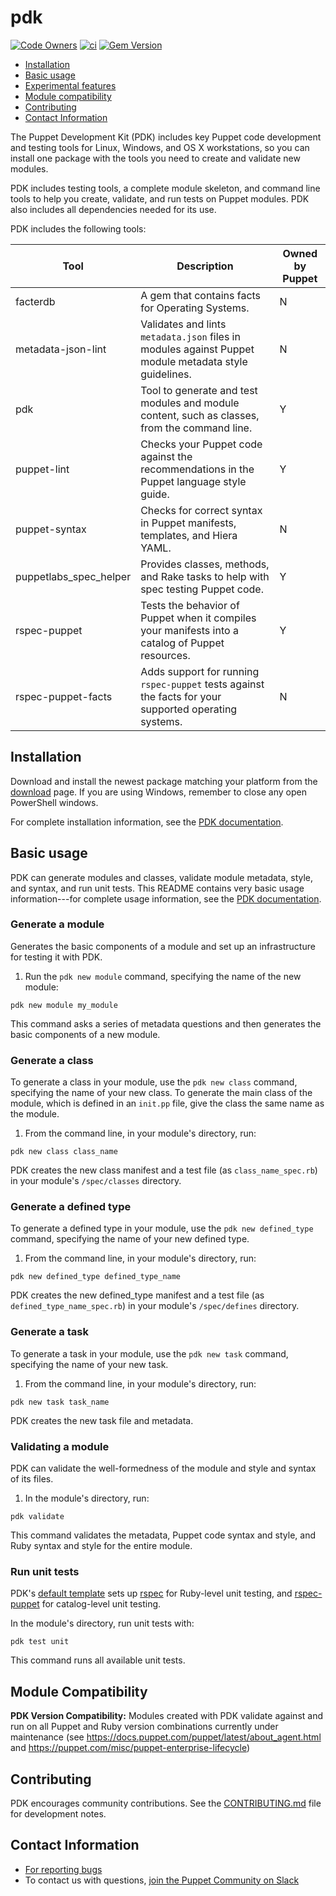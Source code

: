 # pdk

[![Code Owners](https://img.shields.io/badge/owners-DevX--team-blue)](https://github.com/puppetlabs/pdk/blob/main/CODEOWNERS)
[![ci](https://github.com/puppetlabs/pdk/actions/workflows/ci.yml/badge.svg)](https://github.com/puppetlabs/pdk/actions/workflows/ci.yml) 
[![Gem Version](https://badge.fury.io/rb/pdk.svg)](https://badge.fury.io/rb/pdk)

* [Installation](#installation)
* [Basic usage](#basic-usage)
* [Experimental features](#experimental-features)
* [Module compatibility](#module-compatibility)
* [Contributing](#contributing)
* [Contact Information](#contact-information)

The Puppet Development Kit (PDK) includes key Puppet code development and testing tools for Linux, Windows, and OS X workstations, so you can install one package with the tools you need to create and validate new modules.

PDK includes testing tools, a complete module skeleton, and command line tools to help you create, validate, and run tests on Puppet modules. PDK also includes all dependencies needed for its use.

PDK includes the following tools:

|Tool|Description|Owned by Puppet|
|----|-----------|---------------|
|facterdb|A gem that contains facts for Operating Systems.| N |
|metadata-json-lint|Validates and lints `metadata.json` files in modules against Puppet module metadata style guidelines.| N |
|pdk|Tool to generate and test modules and module content, such as classes, from the command line.| Y |
|puppet-lint|Checks your Puppet code against the recommendations in the Puppet language style guide.| Y |
|puppet-syntax|Checks for correct syntax in Puppet manifests, templates, and Hiera YAML.| N |
|puppetlabs_spec_helper|Provides classes, methods, and Rake tasks to help with spec testing Puppet code.| Y |
|rspec-puppet|Tests the behavior of Puppet when it compiles your manifests into a catalog of Puppet resources.| Y |
|rspec-puppet-facts|Adds support for running `rspec-puppet` tests against the facts for your supported operating systems.| N |


## Installation

Download and install the newest package matching your platform from the [download](https://puppet.com/download-puppet-development-kit) page. If you are using Windows, remember to close any open PowerShell windows.

For complete installation information, see the [PDK documentation](https://puppet.com/docs/pdk/latest/pdk_install.html).

## Basic usage

PDK can generate modules and classes, validate module metadata, style, and syntax, and run unit tests. This README contains very basic usage information---for complete usage information, see the [PDK documentation](https://puppet.com/docs/pdk/latest/pdk_install.html).

### Generate a module

Generates the basic components of a module and set up an infrastructure for testing it with PDK.

1. Run the `pdk new module` command, specifying the name of the new module:

```
pdk new module my_module
```

This command asks a series of metadata questions and then generates the basic components of a new module.

### Generate a class

To generate a class in your module, use the `pdk new class` command, specifying the name of your new class. To generate the main class of the module, which is defined in an `init.pp` file, give the class the same name as the module.

1. From the command line, in your module's directory, run:
```
pdk new class class_name
```

PDK creates the new class manifest and a test file (as `class_name_spec.rb`) in your module's `/spec/classes` directory.

### Generate a defined type

To generate a defined type in your module, use the `pdk new defined_type` command, specifying the name of your new defined type.

1. From the command line, in your module's directory, run:
```
pdk new defined_type defined_type_name
```

PDK creates the new defined\_type manifest and a test file (as `defined_type_name_spec.rb`) in your module's `/spec/defines` directory.

### Generate a task

To generate a task in your module, use the `pdk new task` command, specifying the name of your new task.

1. From the command line, in your module's directory, run:
```
pdk new task task_name
```

PDK creates the new task file and metadata.

### Validating a module

PDK can validate the well-formedness of the module and style and syntax of its files.

1. In the module's directory, run:

```
pdk validate
```

This command validates the metadata, Puppet code syntax and style, and Ruby syntax and style for the entire module.

### Run unit tests

PDK's [default template](https://github.com/puppetlabs/pdk-templates) sets up [rspec](http://rspec.info/) for Ruby-level unit testing, and [rspec-puppet](https://github.com/puppetlabs/rspec-puppet/) for catalog-level unit testing.

In the module's directory, run unit tests with:

```
pdk test unit
```

This command runs all available unit tests.

## Module Compatibility

**PDK Version Compatibility:** Modules created with PDK validate against and run on all Puppet and Ruby version combinations currently under maintenance (see https://docs.puppet.com/puppet/latest/about_agent.html and https://puppet.com/misc/puppet-enterprise-lifecycle)

## Contributing

PDK encourages community contributions. See the [CONTRIBUTING.md](CONTRIBUTING.md) file for development notes.

## Contact Information

* [For reporting bugs](https://github.com/puppetlabs/pdk/blob/main/CONTRIBUTING.md#reporting-bugs)
* To contact us with questions, [join the Puppet Community on Slack](https://slack.puppet.com/)
